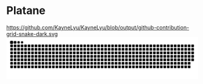 # Platane
https://github.com/KayneLyu/KayneLyu/blob/output/github-contribution-grid-snake-dark.svg
<picture>
  <source media="(prefers-color-scheme: dark)" srcset="https://github.com/KayneLyu/KayneLyu/blob/output/github-contribution-grid-snake-dark.svg">
  <source media="(prefers-color-scheme: light)" srcset="https://github.com/KayneLyu/KayneLyu/blob/output/github-contribution-grid-snake.svg">
  <img alt="github contribution grid snake animation" src="https://github.com/KayneLyu/KayneLyu/blob/output/github-contribution-grid-snake.svg">
</picture>
